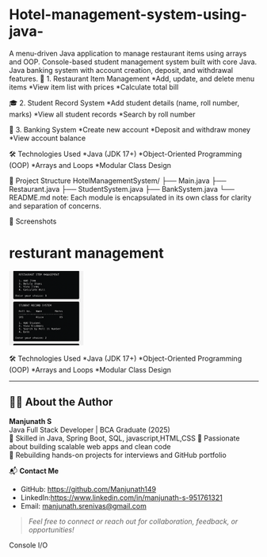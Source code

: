 # Hotel-management-system-using-java-
A menu-driven Java application to manage restaurant items using arrays and OOP.  Console-based student management system built with core Java.  Java banking system with account creation, deposit, and withdrawal features.
🧾 1. Restaurant Item Management
*Add, update, and delete menu items
*View item list with prices
*Calculate total bill

🎓 2. Student Record System
*Add student details (name, roll number, marks)
*View all student records
*Search by roll number

🏦 3. Banking System
*Create new account
*Deposit and withdraw money
*View account balance

🛠️ Technologies Used
*Java (JDK 17+)
*Object-Oriented Programming (OOP)
*Arrays and Loops
*Modular Class Design

📁 Project Structure
HotelManagementSystem/
├── Main.java
├── Restaurant.java
├── StudentSystem.java
├── BankSystem.java
└── README.md
note: Each module is encapsulated in its own class for clarity and separation of concerns.

📸 Screenshots
<h1>resturant management</h1>
<img src="resturant management.png" width="150px">

🛠️ Technologies Used
*Java (JDK 17+)
*Object-Oriented Programming (OOP)
*Arrays and Loops
*Modular Class Design

---

## 👨‍💻 About the Author

**Manjunath S**  
Java Full Stack Developer | BCA Graduate (2025)  
🔧 Skilled in Java, Spring Boot, SQL, javascript,HTML,CSS
🎯 Passionate about building scalable web apps and clean code  
📁 Rebuilding hands-on projects for interviews and GitHub portfolio

📬 **Contact Me**  
- GitHub: https://github.com/Manjunath149  
- LinkedIn:https://www.linkedin.com/in/manjunath-s-951761321
- Email: manjunath.srenivas@gmail.com

> _Feel free to connect or reach out for collaboration, feedback, or opportunities!_



Console I/O
